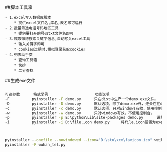 ##脚本工具箱

    - 1.excel写入数据库脚本
        * 提供excel文件名,库名,表名即可运行
    - 2.批量筛选电话号码地区工具
        * 提供要打开的号码txt文件名即可
    - 3.爬取微博搜索关键字信息,自动写入excel工具
    	* 输入关键字即可
    	* cookies过期时,模拟登录获取cookies
    - 4.列表助手类
        * 查询工具箱
        * 快排
        * 二分查找

##生成exe文件



```cmd

可选参数	  格式举例	       			   功能说明
-F			pyinstaller -F demo.py		只在dist中生产一个demo.exe文件。
-D			pyinstaller -D demo.py		默认选项，除了demo.exe外，还会在在dist中生成很多依赖文件，推荐使用。
-c			pyinstaller -c demo.py		默认选项，只对windows有效，使用控制台，就像编译运行C程序后的黑色弹窗。
-w			pyinstaller -w demo.py		只对windows有效，不使用控制台。
-p			pyinstaller -p E:\python\Lib\site-packages demo.py		设置导入路径，一般用不到。
-i			pyinstaller -i D:\file.icon demo.py		将file.icon设置为exe文件的图标，推荐一个icon网站:https://tool.lu/tinyimage/



pyinstaller --onefile --nowindowed --icon="D:\stu\xcx\favicon.ico" weibo.py
pyinstaller -F wuhan_tel.py
```





​    



​	